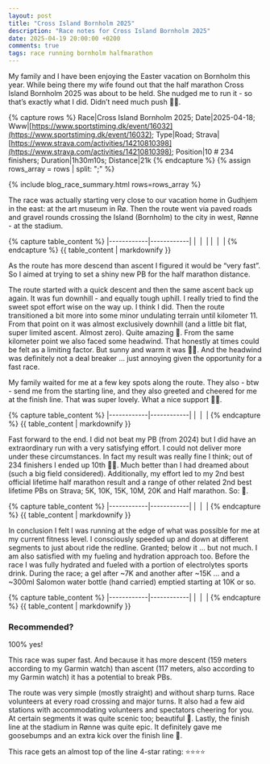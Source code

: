 ```yaml
---
layout: post
title: "Cross Island Bornholm 2025"
description: "Race notes for Cross Island Bornholm 2025"
date: 2025-04-19 20:00:00 +0200
comments: true
tags: race running bornholm halfmarathon
---
```


My family and I have been enjoying the Easter vacation on Bornholm this year. While being there my wife found out that the half marathon Cross Island Bornholm 2025 was about to be held. She nudged me to run it - so that’s exactly what I did. Didn’t need much push 🤭😂.

{% capture rows %}
Race|Cross Island Bornholm 2025;
Date|2025-04-18;
Www|[https://www.sportstiming.dk/event/16032](https://www.sportstiming.dk/event/16032);
Type|Road;
Strava|[https://www.strava.com/activities/14210810398](https://www.strava.com/activities/14210810398);
Position|10 # 234 finishers;
Duration|1h30m10s;
Distance|21k
{% endcapture %}
{% assign rows_array = rows | split: ";" %}

{% include blog_race_summary.html rows=rows_array %}

The race was actually starting very close to our vacation home in Gudhjem in the east: at the art museum in Rø. Then the route went via paved roads and gravel rounds crossing the Island (Bornholm) to the city in west, Rønne - at the stadium. 

{% capture table_content %}
|------------|------------|
| <img src="/img_running/2025-04-19/IMG_3898.jpg" alt="" class="w-100 pl-2 pr-2" style="max-width: 350px" /> | <img src="/img_running/2025-04-19/IMG_3893.jpg" alt="" class="w-100 pl-2 pr-2" style="max-width: 350px" /> |
| <img src="/img_running/2025-04-19/IMG_0318.jpg" alt="" class="w-100 pl-2 pr-2" style="max-width: 350px" /> | <img src="/img_running/2025-04-19/IMG_3900.jpg" alt="" class="w-100 pl-2 pr-2" style="max-width: 350px" /> |
{% endcapture %}
{{ table_content | markdownify }}

As the route has more descend than ascent I figured it would be “very fast”. So I aimed at trying to set a shiny new PB for the half marathon distance.

The route started with a quick descent and then the same ascent back up again. It was fun downhill - and equally tough uphill. I really tried to find the sweet spot effort wise on the way up. I think I did. Then the route transitioned a bit more into some minor undulating terrain until kilometer 11. From that point on it was almost exclusively downhill (and a little bit flat, super limited ascent. Almost zero). Quite amazing 🤩. From the same kilometer point we also faced some headwind. That honestly at times could be felt as a limiting factor. But sunny and warm it was 🤗🤠. And the headwind was definitely not a deal breaker … just annoying given the opportunity for a fast race.

My family waited for me at a few key spots along the route. They also - btw - send me from the starting line, and they also greeted and cheered for me at the finish line. That was super lovely. What a nice support 🥳🤩.

{% capture table_content %}
|------------|------------|
| <img src="/img_running/2025-04-19/IMG_0320.jpg" alt="" class="w-100 pl-2 pr-2" style="max-width: 350px" /> | <img src="/img_running/2025-04-19/IMG_0323.jpg" alt="" class="w-100 pl-2 pr-2" style="max-width: 350px" /> |
{% endcapture %}
{{ table_content | markdownify }}

Fast forward to the end. I did not beat my PB (from 2024) but I did have an extraordinary run with a very satisfying effort. I could not deliver more under these circumstances. In fact my result was really fine I think; out of 234 finishers I ended up 10th 🤯🤗. Much better than I had dreamed about (such a big field considered). Additionally, my effort led to my 2nd best official lifetime half marathon result and a range of other related 2nd best lifetime PBs on Strava; 5K, 10K, 15K, 10M, 20K and Half marathon. So: 🥳.

{% capture table_content %}
|------------|------------|
| <img src="/img_running/2025-04-19/IMG_0326.jpg" alt="" class="w-100 pl-2 pr-2" style="max-width: 350px" /> | <img src="/img_running/2025-04-19/IMG_0327.jpg" alt="" class="w-100 pl-2 pr-2" style="max-width: 350px" /> |
{% endcapture %}
{{ table_content | markdownify }}

In conclusion I felt I was running at the edge of what was possible for me at my current fitness level. I consciously speeded up and down at different segments to just about ride the redline. Granted; below it … but not much. I am also satisfied with my fueling and hydration approach too. Before the race I was fully hydrated and fueled with a portion of electrolytes sports drink. During the race; a gel after ~7K and another after ~15K … and a ~300ml Salomon water bottle (hand carried) emptied starting at 10K or so.

{% capture table_content %}
|------------|------------|
| <img src="/img_running/2025-04-19/IMG_3901.jpg" alt="" class="w-100 pl-2 pr-2" style="max-width: 350px" /> | <img src="/img_running/2025-04-19/IMG_3917.jpg" alt="" class="w-100 pl-2 pr-2" style="max-width: 350px" /> |
{% endcapture %}
{{ table_content | markdownify }}

### Recommended?
100% yes! 

This race was super fast. And because it  has more descent (159 meters according to my Garmin watch) than ascent (117 meters, also according to my Garmin watch) it has a potential to break PBs. 

The route was very simple (mostly straight) and without sharp turns. Race volunteers at every road crossing and major turns. It also had a few aid stations with accommodating volunteers and spectators cheering for you. At certain segments it was quite scenic too; beautiful 🤩. Lastly, the finish line at the stadium in Rønne was quite epic. It definitely gave me goosebumps and an extra kick over the finish line 🤠.

This race gets an almost top of the line 4-star rating: ⭐️⭐️⭐️⭐️
